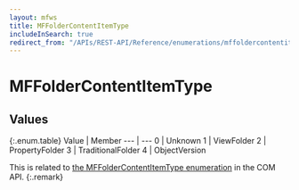```yaml
---
layout: mfws
title: MFFolderContentItemType
includeInSearch: true
redirect_from: "/APIs/REST-API/Reference/enumerations/mffoldercontentitemtype.html"
---
```


# MFFolderContentItemType

## Values

{:.enum.table}
Value | Member
--- | ---
0 | Unknown 
1 | ViewFolder 
2 | PropertyFolder 
3 | TraditionalFolder 
4 | ObjectVersion 

This is related to [the MFFolderContentItemType enumeration](https://www.m-files.com/api/documentation/latest/index.html#MFilesAPI~MFFolderContentItemType.html) in the COM API.
{:.remark}